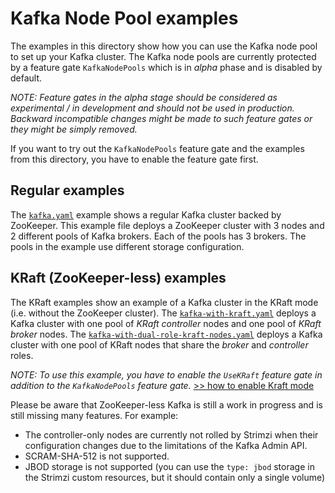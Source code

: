 # Kafka Node Pool examples

The examples in this directory show how you can use the Kafka node pool to set up your Kafka cluster.
The Kafka node pools are currently protected by a feature gate `KafkaNodePools` which is in _alpha_ phase and is disabled by default.

_NOTE: Feature gates in the _alpha_ stage should be considered as experimental / in development and should not be used in production._
_Backward incompatible changes might be made to such feature gates or they might be simply removed._

If you want to try out the `KafkaNodePools` feature gate and the examples from this directory, you have to enable the feature gate first.

## Regular examples

The [`kafka.yaml`](./kafka.yaml) example shows a regular Kafka cluster backed by ZooKeeper.
This example file deploys a ZooKeeper cluster with 3 nodes and 2 different pools of Kafka brokers.
Each of the pools has 3 brokers.
The pools in the example use different storage configuration.

## KRaft (ZooKeeper-less) examples

The KRaft examples show an example of a Kafka cluster in the KRaft mode (i.e. without the ZooKeeper cluster).
The [`kafka-with-kraft.yaml`](./kafka-with-kraft.yaml) deploys a Kafka cluster with one pool of _KRaft controller_ nodes and one pool of _KRaft broker_ nodes.
The [`kafka-with-dual-role-kraft-nodes.yaml`](./kafka-with-dual-role-kraft-nodes.yaml) deploys a Kafka cluster with one pool of KRaft nodes that share the _broker_ and _controller_ roles.

_NOTE: To use this example, you have to enable the `UseKRaft` feature gate in addition to the `KafkaNodePools` feature gate._
[>> how to enable Kraft mode](https://github.com/ngtszman/documentation/blob/main/strimzi-operator)

Please be aware that ZooKeeper-less Kafka is still a work in progress and is still missing many features.
For example:
* The controller-only nodes are currently not rolled by Strimzi when their configuration changes due to the limitations of the Kafka Admin API. 
* SCRAM-SHA-512 is not supported.
* JBOD storage is not supported (you can use the `type: jbod` storage in the Strimzi custom resources, but it should contain only a single volume)
